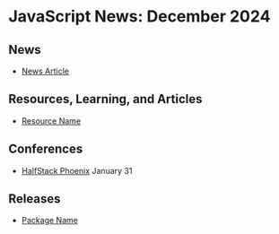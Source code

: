 # JavaScript News: December 2024

## News

- [News Article](https://www.google.com)

## Resources, Learning, and Articles

- [Resource Name](https://www.google.com)

## Conferences

- [HalfStack Phoenix](https://halfstackconf.com/phoenix) January 31

## Releases

- [Package Name](https://www.google.com)
